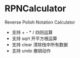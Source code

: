 # RPNCalculator
Reverse Polish Notation Calculator 

* 支持 + - * / 四则运算
* 支持 sqrt 开平方根运算
* 支持 clear 清除栈中所有数据
* 支持 undo 撤销动作

